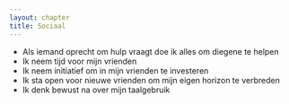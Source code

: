 ```yaml
---
layout: chapter
title: Sociaal
---
```


- Als iemand oprecht om hulp vraagt doe ik alles om diegene te helpen
- Ik neem tijd voor mijn vrienden
- Ik neem initiatief om in mijn vrienden te investeren
- Ik sta open voor nieuwe vrienden om mijn eigen horizon te verbreden
- Ik denk bewust na over mijn taalgebruik